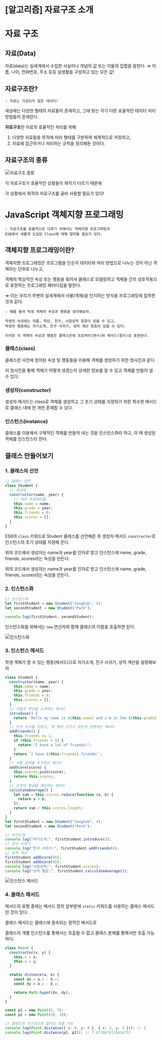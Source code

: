 # [알고리즘] 자료구조 소개

# 자료 구조

## 자료(Data)

자료(data)는 실세계에서 수집한 사실이나 개념의 값 또는 이들의 집합을 말한다.
⇒ 이름, 나이, 전화번호, 주소 등등 실생활을 구성하고 있는 모든 값!

## 자료구조란?

```
💡 자료는 가공되지 않은 데이터!
```

세상에는 다양한 형태의 자료들이 존재하고, 그에 맞는 각기 다른 효율적인 데이터 처리 방법들이 존재한다.

**자료구조**란 자료의 효율적인 처리를 위해

1. 다양한 자료들을 목적에 따라 형태를 구분하여 체계적으로 저장하고,
2. 자료에 접근하거나 처리하는 규칙을 정리해둔 것이다.

## 자료구조의 종류

![자료구조 종류](https://user-images.githubusercontent.com/87363422/157293168-1ae860fd-70ab-4a3a-bb56-b3cdf27515dc.png)

각 자료구조가 효율적인 상황들이 제각기 다르기 때문에

각 상황에서 최적의 자료구조를 골라 사용할 필요가 있다!

# JavaScript 객체지향 프로그래밍

```
💡 자료구조를 효율적으로 다루기 위해서는 객체지향 프로그래밍과
ES6에서 새롭게 도입된 Class에 대해 알아둘 필요가 있다.
```

## 객체지향 프로그래밍이란?

객체지향 프로그래밍은 프로그램을 단순히 데이터와 처리 방법으로 나누는 것이 아닌 객체라는 단위로 나누고,

객체의 핵심적인 속성 또는 행동을 묶어서 클래스로 모델링하고 객체들 간의 상호작용으로 표현하는 프로그래밍 패러다임을 말한다.

⇒ 이는 우리가 주변의 실세계에서 사물(객체)을 인지하는 방식을 프로그래밍에 접목한 것과 같다.

```
💡 예를 들어 학생 객체의 속성과 행동을 생각해보자.

학생의 속성에는 이름, 학년, 친구, 시험성적 등등이 있을 수 있고,
학생의 행동에는 자기소개, 친구 사귀기, 성적 계산 등등이 있을 수 있다.

이러한 각 객체의 속성과 행동은 클래스안에 프로퍼티(변수)와 메서드(함수)로 표현된다.
```

### 클래스(class)

클래스란 사전에 정의된 속성 및 행동들을 이용해 객체를 생성하기 위한 청사진과 같다.

이 청사진을 통해 객체가 어떻게 생겼는지 상세한 정보를 알 수 있고 객체를 만들어 낼 수 있다.

### 생성자(constructor)

생성자 메서드는 class로 객체를 생성하고 그 초기 상태를 지정하기 위한 특수한 메서드로
클래스 내에 한 개만 존재할 수 있다.

### 인스턴스(instance)

클래스를 이용해서 구체적인 객체를 만들어 내는 것을 인스턴스화라 하고,
이 때 생성된 객체를 인스턴스라 한다.

## 클래스 만들어보기

### 1. 클래스의 선언

```jsx
// 클래스 선언
class Student {
  // 생성자
  constructor(name, year) {
    // 여러 프로퍼티들
    this.name = name;
    this.grade = year;
    this.friends = 0;
    this.scores = [];
  }
}
```

ES6의 `class` 키워드로 Student 클래스를 선언해준 후 생성자 메서드 `constructor`로 인스턴스의 초기 상태를 지정해 준다.

위의 코드에서 생성자는 name과 year를 인자로 받고 인스턴스에 name, grade, friends, scores라는 속성을 만든다.

위의 코드에서 생성자는 name과 year를 인자로 받고 인스턴스에 name, grade, friends, scores라는 속성을 만든다.

### 2. 인스턴스화

```jsx
// 인스턴스화
let firstStudent = new Student("JungSub", 4);
let secondStudent = new Student("Park");

console.log(firstStudent, secondStudent);
```

인스턴스화를 위해서는 `new` 연산자와 함께 클래스의 이름을 호출하면 된다.

![인스턴스화](https://user-images.githubusercontent.com/87363422/157293162-111d0e5d-2593-4197-bc0a-d121c947d58e.png)

### 3. 인스턴스 메서드

학생 객체가 할 수 있는 행동(메서드)으로 자기소개, 친구 사귀기, 성적 계산을 설정해보자

```jsx
class Student {
  constructor(name, year) {
    this.name = name;
    this.grade = year;
    this.friends = 0;
    this.scores = [];
  }
  // 이름과 학년을 소개하는 메서드
  introduce() {
    return `Hello my name is ${this.name} and i'm in the ${this.grade} grade.`;
  }
  // 친구 숫자를 더하고, 몇 명의 친구가 있는지 반환하는 메서드
  addFriends() {
    this.friends += 1;
    if (this.friends > 5) {
      return "I have a lot of friends!";
    }
    return `I have ${this.friends} firends!`;
  }
  // 시험 성적을 추가하는 메서드
  addScore(score) {
    this.scores.push(score);
    return this.scores;
  }
  // 성적의 평균을 계산하는 메서드
  calculateAverage() {
    let sum = this.scores.reduce(function (a, b) {
      return a + b;
    });
    return sum / this.scores.length;
  }
}
let firstStudent = new Student("JungSub", 4);
let secondStudent = new Student("Park");

// 자기소개
console.log("자기소개:", firstStudent.introduce());
// 친구 사귀기
console.log("친구 사귀기:", firstStudent.addFriends());
// 성적 계산
firstStudent.addScore(85);
firstStudent.addScore(95);
console.log("시험성적:", firstStudent.scores);
console.log("성적 평균:", firstStudent.calculateAverage());
```

![인스턴스 메서드](https://user-images.githubusercontent.com/87363422/157293148-011c1e1d-b4a4-4530-9922-97527c963514.png)

### 4. 클래스 메서드

메서드의 유형 중에는 메서드 정의 앞부분에 `static` 키워드를 사용하는 클래스 메서드란 것이 있다.

클래스 메서드는 클래스에 종속되는 정적인 메서드로

클래스의 개별 인스턴스를 통해서는 호출될 수 없고 클래스 본체를 통해서만 호출 가능하다.

```jsx
class Point {
  constructor(x, y) {
    this.x = x;
    this.y = y;
  }

  static distance(a, b) {
    const dx = a.x - b.x;
    const dy = a.y - b.y;

    return Math.hypot(dx, dy);
  }
}

const p1 = new Point(5, 5);
const p2 = new Point(10, 10);

// 클래스의 인스턴스화 없이도 호출 가능
console.log(Point.distance({ x: 0, y: 0 }, { x: 3, y: 4 })); // 5
console.log(Point.distance(p1, p2)); // 7.0710678118654755
```
